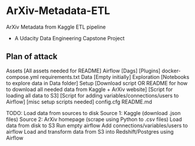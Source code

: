 # ArXiv-Metadata-ETL

ArXiv Metadata from Kaggle ETL pipeline 
 - A Udacity Data Engineering Capstone Project
 

## Plan of attack

Assets
	[All assets needed for README]
Airflow
	[Dags]
	[Plugins]
	docker-compose.yml
	requirements.txt
Data
	[Empty initially]
Exploration
	[Notebooks to explore data in Data folder]
Setup
	[Download script OR README for how to download all needed data from Kaggle + ArXiv website]
	[Script for loading all data to S3]
	[Script for adding variables/connections/users to Airflow]
  [misc setup scripts needed]
config.cfg
README.md



TODO:
	Load data from sources to disk
		Source 1: Kaggle (download .json files)
		Source 2: ArXiv homepage (scrape using Python to .csv files)
	Load data from disk to S3
	Run empty airflow
	Add connections/variables/users to airflow
	Load and transform data from S3 into Redshift/Postgres using Airflow


